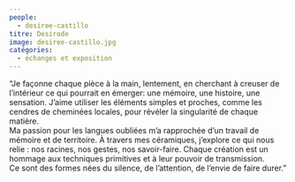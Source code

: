```yaml
---
people:
  - desiree-castillo
titre: Desirode
image: desiree-castillo.jpg
catégories:
  - échanges et exposition
---
```

“Je façonne chaque pièce à la main, lentement, en cherchant à creuser de l’intérieur ce qui pourrait en émerger: une mémoire, une histoire, une sensation. J’aime utiliser les éléments simples et proches, comme les cendres de cheminées locales, pour révéler la singularité de chaque matière.<br>
Ma passion pour les langues oubliées m’a rapprochée d’un travail de mémoire et de territoire. À travers mes céramiques, j’explore ce qui nous relie : nos racines, nos gestes, nos savoir-faire. Chaque création est un hommage aux techniques primitives et à leur pouvoir de transmission.<br>
Ce sont des formes nées du silence, de l’attention, de l’envie de faire durer.”
